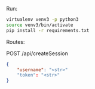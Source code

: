 Run:

```bash
virtualenv venv3 -p python3
source venv3/bin/activate
pip install -r requirements.txt
```


Routes:

POST /api/createSession

```json
{
    "username": "<str>"
    "token": "<str>"
}
```